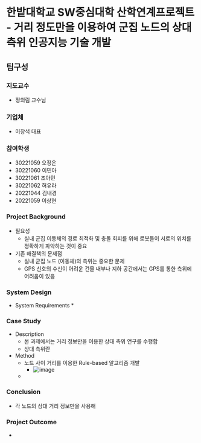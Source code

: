 # 한밭대학교 SW중심대학 산학연계프로젝트 - 거리 정도만을 이용하여 군집 노드의 상대 측위 인공지능 기술 개발

## 팀구성

### 지도교수
* 정의림 교수님

### 기업체
* 이창석 대표

### 참여학생
* 30221059 오정은
* 30221060 이민아
* 30221061 조아민
* 30221062 허유라
* 20221044 김내경
* 20221059 이상현

### Project Background
* 필요성
    * 실내 군집 이동체의 경로 최적화 및 충돌 회피를 위해 로봇들이 서로의 위치를 정확하게 파악하는 것이 중요
* 기존 해결책의 문제점
    * 실내 군집 노드 (이동체)의 측위는 중요한 문제
    * GPS 신호의 수신이 어려운 건물 내부나 지하 공간에서는 GPS를 통한 측위에 어려움이 있음

### System Design
* System Requirements
      *

### Case Study
* Description
     * 본 과제에서는 거리 정보만을 이용한 상대 측위 연구를 수행함
     * 상대 측위란
* Method
     * 노드 사이 거리를 이용한 Rule-based 알고리즘 개발
        * ![image](https://github.com/pomodoro-a/INDPRO23-acelab/assets/153184149/079a9487-a4c8-477f-bf02-ab7d1a7ce6ee)
     * 
  

### Conclusion
* 각 노드의 상대 거리 정보만을 사용해 

### Project Outcome
* 
